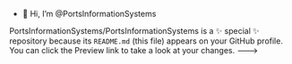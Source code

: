 - 👋 Hi, I’m @PortsInformationSystems

PortsInformationSystems/PortsInformationSystems is a ✨ special ✨ repository because its `README.md` (this file) appears on your GitHub profile.
You can click the Preview link to take a look at your changes.
--->
